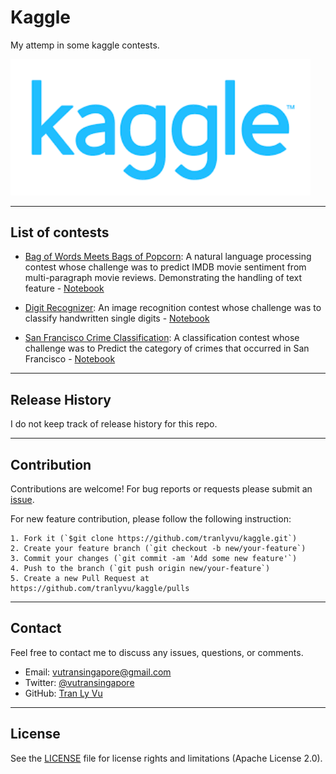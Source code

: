 # **Kaggle**

My attemp in some kaggle contests. 

<img src="img/kaggle.png" width="480" alt="Combined Image" />

---
List of contests
---

* [Bag of Words Meets Bags of Popcorn](https://github.com/tranlyvu/kaggle/tree/master/Bag%20of%20Words%20Meets%20Bags%20of%20Popcorn): A natural language processing contest whose challenge was to predict IMDB movie sentiment from multi-paragraph movie reviews. Demonstrating the handling of text feature - [Notebook](http://nbviewer.ipython.org/gist/tranlyvu/bc2ea679ba0a98ec26c5)

* [Digit Recognizer](https://github.com/tranlyvu/kaggle/tree/master/Digit%20Recognizer): An image recognition contest whose challenge was to classify handwritten single digits - [Notebook](http://nbviewer.ipython.org/gist/tranlyvu/da54146d97147cb401c4)

* [San Francisco Crime Classification](https://github.com/tranlyvu/kaggle/tree/master/San%20Francisco%20Crime%20Classification): A classification contest whose challenge was to Predict the category of crimes that occurred in San Francisco - [Notebook](https://github.com/tranlyvu/kaggle-contests/tree/master/San%20Francisco%20Crime%20Classification) 

--- 
Release History
---

I do not keep track of release history for this repo.

---
Contribution
---

Contributions are welcome! For bug reports or requests please submit an [issue](https://github.com/tranlyvu/kaggle/issues).

For new feature contribution, please follow the following instruction:

```
1. Fork it (`$git clone https://github.com/tranlyvu/kaggle.git`)
2. Create your feature branch (`git checkout -b new/your-feature`)
3. Commit your changes (`git commit -am 'Add some new feature'`)
4. Push to the branch (`git push origin new/your-feature`)
5. Create a new Pull Request at https://github.com/tranlyvu/kaggle/pulls
```

---
Contact
---

Feel free to contact me to discuss any issues, questions, or comments.
*  Email: vutransingapore@gmail.com
*  Twitter: [@vutransingapore](https://twitter.com/vutransingapore)
*  GitHub: [Tran Ly Vu](https://github.com/tranlyvu)

---
License
---
See the [LICENSE](https://github.com/tranlyvu/kaggle/blob/master/LICENSE.md) file for license rights and limitations (Apache License 2.0).

	
